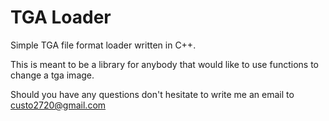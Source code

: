 # TGA Loader

Simple TGA file format loader written in C++.

This is meant to be a library for anybody that would like to use functions to change a tga image.

Should you have any questions don't hesitate to write me an email to custo2720@gmail.com
